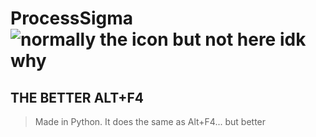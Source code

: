 # ProcessSigma ![*normally the icon but not here idk why*](processprc.jpeg)
**THE BETTER ALT+F4**
----------------------------------------------
> Made in Python.
> It does the same as Alt+F4... but better
